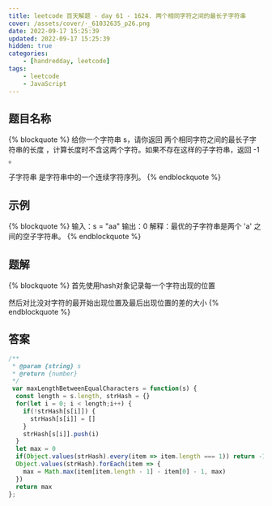 ```yaml
---
title: leetcode 百天解题 - day 61 - 1624. 两个相同字符之间的最长子字符串
cover: /assets/cover/·_61032635_p26.png
date: 2022-09-17 15:25:39
updated: 2022-09-17 15:25:39
hidden: true
categories:
    - [handredday, leetcode]
tags:
    - leetcode
    - JavaScript
---
```


## 题目名称

{% blockquote %}
给你一个字符串 s，请你返回 两个相同字符之间的最长子字符串的长度 ，计算长度时不含这两个字符。如果不存在这样的子字符串，返回 -1 。

子字符串 是字符串中的一个连续字符序列。
{% endblockquote %}

## 示例

{% blockquote %}
输入：s = "aa"
输出：0
解释：最优的子字符串是两个 'a' 之间的空子字符串。
{% endblockquote %}


## 题解

{% blockquote %}
首先使用hash对象记录每一个字符出现的位置

然后对比没对字符的最开始出现位置及最后出现位置的差的大小
{% endblockquote %}

## 答案

~~~js
/**
 * @param {string} s
 * @return {number}
 */
 var maxLengthBetweenEqualCharacters = function(s) {
  const length = s.length, strHash = {}
  for(let i = 0; i < length;i++) {
    if(!strHash[s[i]]) {
      strHash[s[i]] = []
    }
    strHash[s[i]].push(i)
  }
  let max = 0
  if(Object.values(strHash).every(item => item.length === 1)) return -1
  Object.values(strHash).forEach(item => {
    max = Math.max(item[item.length - 1] - item[0] - 1, max)
  })
  return max
};
~~~


